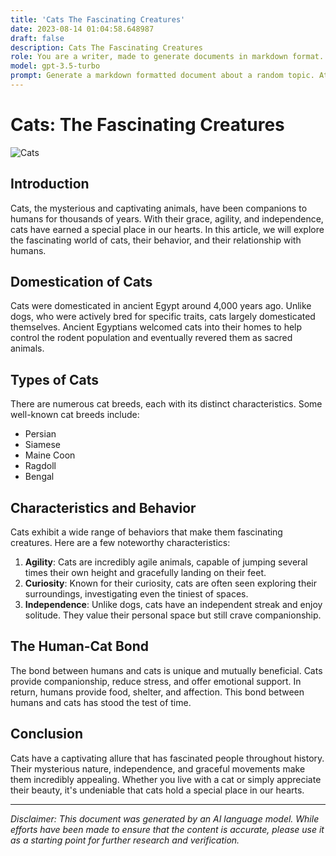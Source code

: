 ```yaml
---
title: 'Cats The Fascinating Creatures'
date: 2023-08-14 01:04:58.648987
draft: false
description: Cats The Fascinating Creatures
role: You are a writer, made to generate documents in markdown format. It is very important that all of the documents you generate are in valid markdown format.
model: gpt-3.5-turbo
prompt: Generate a markdown formatted document about a random topic. At the bottom, include a disclaimer explaining that the document was generated by you. The first line of the document should be the title. Make sure that the entire document is in proper markdown format, using a mix of various tags to make the document visually appealing.
---
```


# Cats: The Fascinating Creatures

![Cats](https://www.example.com/cats.jpg)

## Introduction

Cats, the mysterious and captivating animals, have been companions to humans for thousands of years. With their grace, agility, and independence, cats have earned a special place in our hearts. In this article, we will explore the fascinating world of cats, their behavior, and their relationship with humans.

## Domestication of Cats

Cats were domesticated in ancient Egypt around 4,000 years ago. Unlike dogs, who were actively bred for specific traits, cats largely domesticated themselves. Ancient Egyptians welcomed cats into their homes to help control the rodent population and eventually revered them as sacred animals.

## Types of Cats

There are numerous cat breeds, each with its distinct characteristics. Some well-known cat breeds include:

- Persian
- Siamese
- Maine Coon
- Ragdoll
- Bengal

## Characteristics and Behavior

Cats exhibit a wide range of behaviors that make them fascinating creatures. Here are a few noteworthy characteristics:

1. **Agility**: Cats are incredibly agile animals, capable of jumping several times their own height and gracefully landing on their feet.
2. **Curiosity**: Known for their curiosity, cats are often seen exploring their surroundings, investigating even the tiniest of spaces.
3. **Independence**: Unlike dogs, cats have an independent streak and enjoy solitude. They value their personal space but still crave companionship.

## The Human-Cat Bond

The bond between humans and cats is unique and mutually beneficial. Cats provide companionship, reduce stress, and offer emotional support. In return, humans provide food, shelter, and affection. This bond between humans and cats has stood the test of time.

## Conclusion

Cats have a captivating allure that has fascinated people throughout history. Their mysterious nature, independence, and graceful movements make them incredibly appealing. Whether you live with a cat or simply appreciate their beauty, it's undeniable that cats hold a special place in our hearts.

---

*Disclaimer: This document was generated by an AI language model. While efforts have been made to ensure that the content is accurate, please use it as a starting point for further research and verification.*